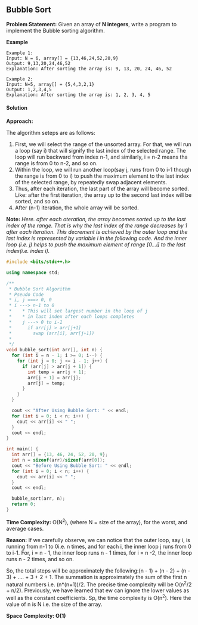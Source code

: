 ## Bubble Sort

**Problem Statement:** Given an array of **N integers**, write a program to implement the Bubble sorting algorithm.

**Example**

```
Example 1:
Input: N = 6, array[] = {13,46,24,52,20,9}
Output: 9,13,20,24,46,52
Explanation: After sorting the array is: 9, 13, 20, 24, 46, 52

Example 2:
Input: N=5, array[] = {5,4,3,2,1}
Output: 1,2,3,4,5
Explanation: After sorting the array is: 1, 2, 3, 4, 5
```

#### Solution

**Approach:**

The algorithm seteps are as follows:

1. First, we will select the range of the unsorted array. For that, we will run a loop (say i) that will signify the last index of the selected range. The loop will run backward from index n-1, and similarly, i = n-2 means tha range is from 0 to n-2, and so on.
2. Within the loop, we will run another loop(say j, runs from 0 to i-1 though the range is from 0 to i) to push the maximum element to the last index of the selected range, by repeatedly swap adjacent elements.
3. Thus, after each iteration, the last part of the array will become sorted. Like: after the first iteration, the array up to the second last index will be sorted, and so on.
4. After (n-1) iteration, the whole array will be sorted.

**Note:** *Here. after each oteration, the array becomes sorted up to the last index of the range. That is why the last index of the range decreases by 1 after each iteration. This decrement is achieved by the outer loop and the last index is represented by variable i in the following code. And the inner loop (i.e. j) helps to push the maximum element of range [0...i] to the last index(i.e. index i).*

```cpp
#include <bits/stdc++.h>

using namespace std;

/**
 * Bubble Sort Algorithm
 * Pseudo Code
 * i, j ===> 0, 0
 * i ---> n-1 to 0
 *    * This will set largest number in the loop of j
 *    * in last index after each loops completes
 *    j ---> 0 to i-1
 *      if arr[j] > arr[j+1]
 *        swap (arr[i], arr[j+1])
 *
 */
void bubble_sort(int arr[], int n) {
  for (int i = n - 1; i >= 0; i--) {
    for (int j = 0; j <= i - 1; j++) {
      if (arr[j] > arr[j + 1]) {
        int temp = arr[j + 1];
        arr[j + 1] = arr[j];
        arr[j] = temp;
      }
    }
  }

  cout << "After Using Bubble Sort: " << endl;
  for (int i = 0; i < n; i++) {
    cout << arr[i] << " ";
  }
  cout << endl;
}

int main() {
  int arr[] = {13, 46, 24, 52, 20, 9};
  int n = sizeof(arr)/sizeof(arr[0]);
  cout << "Before Using Bubble Sort: " << endl;
  for (int i = 0; i < n; i++) {
    cout << arr[i] << " ";
  }
  cout << endl;

  bubble_sort(arr, n);
  return 0;
}
```

**Time Complexity:** O(N<sup>2</sup>), (where N = size of the array), for the worst, and average cases.

**Reason:** If we carefully observe, we can notice that the outer loop, say i, is running from n-1 to 0i.e. n times, and for each i, the inner loop j runs from 0 to i-1. For, i = n - 1, the inner loop runs n - 1 times, for i = n -2, the inner loop runs n - 2 times, and so on.

So, the total steps will be approximately the following:(n - 1) + (n - 2) + (n - 3) + .... + 3 + 2 + 1. The summation is approximately the sum of the first n natural numbers i.e. (n*(n+1))/2. The precise time complexity will be O(n<sup>2</sup>/2 + n/2). Previously, we have learned that ew can ignore the lower values as well as the constant coefficients. Sp, the time complexity is O(n<sup>2</sup>). Here the value of n is N i.e. the size of the array.

**Space Complexity: O(1)**
